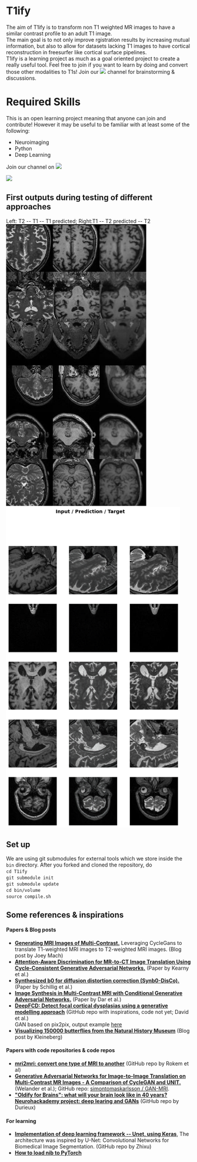# T1ify

The aim of T1ify is to transform non T1 weighted MR images to have a similar contrast profile to an adult T1 image.  
The main goal is to not only improve rgistration results by increasing mutual information, but also to allow for datasets lacking T1 images to have cortical reconstruction in freesurfer like cortical surface pipelines.  
T1ify is a learning project as much as a goal oriented project to create a really useful tool. Feel free to join if you want to learn by doing and convert those other modalities to T1s! Join our <a href="https://mattermost.brainhack.org/brainhack/channels/t1ify" target="_blank"><img src="https://raw.githubusercontent.com/katjaq/T1ify/master/mattermost.png" width=100px /></a> channel for brainstorming & discussions.

# Required Skills
This is an open learning project meaning that anyone can join and contribute! 
However it may be useful to be familiar with at least some of the following: 

- Neuroimaging
- Python
- Deep Learning

Join our channel on  <a href="https://mattermost.brainhack.org/brainhack/channels/t1ify" target="_blank"><img src="http://www.mattermost.org/wp-content/uploads/2016/03/logoHorizontal.png" width=100px /></a>

![](https://raw.githubusercontent.com/recoveringyank/T1ify/master/t1ify320.jpg)


## First outputs during testing of different approaches
Left: T2 -- T1 -- T1 predicted; Right:T1 -- T2 predicted -- T2   
<img src="img/1_T2-T1-T1predicted_with-crop-to-augment.jpg" width=381> <img src="img/2_T1-T2predicted-T2.png" width=473>


## Set up
We are using git submodules for external tools which we store inside the `bin` directory. After you forked and cloned the repository, do  
`cd T1ify`  
`git submodule init`  
`git submodule update`  
`cd bin/volume`  
`source compile.sh`  


## Some references & inspirations

#### Papers & Blog posts  
* **[Generating MRI Images of Multi-Contrast.](https://towardsdatascience.com/generating-mri-images-of-multiple-contrast-levels-89c3b6c00e68)**   Leveraging CycleGans to translate T1-weighted MRI images to T2-weighted MRI images. (Blog post by Joey Mach)
* **[Attention-Aware Discrimination for MR-to-CT Image Translation Using Cycle-Consistent Generative Adversarial Networks.](https://pubs.rsna.org/doi/10.1148/ryai.2020190027)** (Paper by Kearny et al.)
* **[Synthesized b0 for diffusion distortion correction (Synb0-DisCo).](https://doi.org/10.1016/j.mri.2019.05.008)** (Paper by Schillig et al.)
* **[Image Synthesis in Multi-Contrast MRI with
Conditional Generative Adversarial Networks.](https://arxiv.org/pdf/1802.01221.pdf)** (Paper by Dar et al.)
* **[DeepFCD: Detect focal cortical dysplasias using a generative modelling approach](https://github.com/bastiandavid/DeepFCD)** (GitHub repo with inspirations, code not yet; David et al.)  
GAN based on pix2pix, output example [here](https://github.com/bastiandavid/DeepFCD/blob/master/assets/example_outputs/T1_FLAIR_SYNTH_01.gif)
* **[Visualizing 150000 butterflies from the Natural History Museum](https://marian42.de/article/butterflies/)** (Blog post by Kleineberg)


#### Papers with code repositories & code repos
* **[mri2mri: convert one type of MRI to another](https://github.com/uw-biomedical-ml/mri2mri)** (GitHub repo by Rokem et al)
* **[Generative Adversarial Networks for Image-to-Image Translation on Multi-Contrast MR Images - A Comparison of CycleGAN and UNIT.](https://arxiv.org/abs/1806.07777)** (Welander et al.); GitHub repo: [simontomaskarlsson
/
GAN-MRI](https://github.com/simontomaskarlsson/GAN-MRI).
* **["Oldify for Brains": what will your brain look like in 40 years?
Neurohackademy project: deep learing and GANs](https://github.com/jeffreydurieux/neurohack_dl_gan)** (GitHub repo by Durieux)


#### For learning
* **[Implementation of deep learning framework -- Unet, using Keras](https://github.com/zhixuhao/unet)**, The architecture was inspired by U-Net: Convolutional Networks for Biomedical Image Segmentation. (GitHub repo by Zhixu)
* **[How to load nib to PyTorch](https://discuss.pytorch.org/t/how-to-load-nib-to-pytorch/40947)** 

